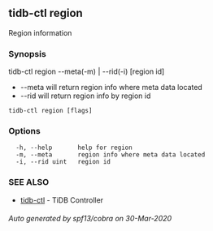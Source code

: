 ## tidb-ctl region

Region information

### Synopsis

tidb-ctl region --meta(-m) | --rid(-i) [region id]
* --meta will return region info where meta data located
* --rid will return region info by region id

```
tidb-ctl region [flags]
```

### Options

```
  -h, --help       help for region
  -m, --meta       region info where meta data located
  -i, --rid uint   region id
```

### SEE ALSO

* [tidb-ctl](tidb-ctl.md)	 - TiDB Controller

###### Auto generated by spf13/cobra on 30-Mar-2020
